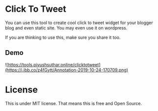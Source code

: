 # Click To Tweet
You can use this tool to create cool click to tweet widget for your blogger blog and even static site. You may even use it on wordpress.

If you are thinking to use this, make sure you share it too.

## Demo
![https://tools.piyushsuthar.online/clicktotweet](https://i.ibb.co/z4fGytt/Annotation-2019-10-24-170709.png)

# License
This is under MIT license. That means this is free and Open Source.
